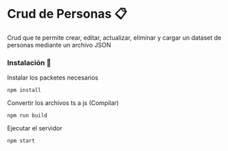 # Crud de Personas 📋

Crud que te permite crear, editar, actualizar, eliminar y cargar un dataset de personas mediante un archivo JSON

### Instalación 🔧

Instalar los packetes necesarios

```
npm install
```

Convertir los archivos ts a js (Compilar)

```
npm run build
```

Ejecutar el servidor
```
npm start
```